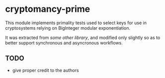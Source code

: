 # cryptomancy-prime

This module implements primality tests used to select keys for use in cryptosystems relying on BigInteger modular exponentiation.

It was extracted from _some other library_, and modified only slightly so as to better support synchronous and asyncronous workflows.

## TODO

* give proper credit to the authors
